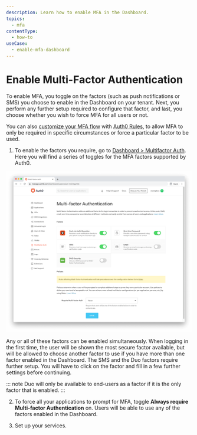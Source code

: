 ```yaml
---
description: Learn how to enable MFA in the Dashboard.
topics:
  - mfa
contentType:
  - how-to
useCase:
  - enable-mfa-dashboard
---
```

# Enable Multi-Factor Authentication

To enable MFA, you toggle on the factors (such as push notifications or SMS) you choose to enable in the Dashboard on your tenant. Next, you perform any further setup required to configure that factor, and last, you choose whether you wish to force MFA for all users or not. 

You can also [customize your MFA flow](/mfa/guides/customize-mfa-universal-login) with [Auth0 Rules](/rules), to allow MFA to only be required in specific circumstances or force a particular factor to be used.

1. To enable the factors you require, go to [Dashboard > Multifactor Auth](${manage_url}/#/mfa). Here you will find a series of toggles for the MFA factors supported by Auth0. 

![MFA Dashboard Page](/media/articles/multifactor-authentication/mfa-dashboard.png)

Any or all of these factors can be enabled simultaneously. When logging in the first time, the user will be shown the most secure factor available, but will be allowed to choose another factor to use if you have more than one factor enabled in the Dashboard. The SMS and the Duo factors require further setup. You will have to click on the factor and fill in a few further settings before continuing.

::: note
Duo will only be available to end-users as a factor if it is the only factor that is enabled.
:::

2. To force all your applications to prompt for MFA, toggle **Always require Multi-factor Authentication** on. Users will be able to use any of the factors enabled in the Dashboard.

3. Set up your services.

